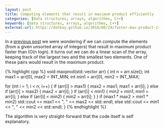 ```yaml
---
layout: post
title: Computing elements that result in maximum product efficiently
categories: [data structures, arrays, algorithms, C++]
keywords: [data structures, arrays, algorithms, C++]
external-url: https://dotkay.github.io/2018/06/29/faster-max-product-items
---
```


In a [previous post](https://dotkay.github.io/2018/06/25/max-product-items) we were wondering if we can compute the elements (from a given unsorted array of integers) that result in maximum product faster than \(O(n logn\). It turns out we can do a linear scan of the array, keeping track of the largest two and the smallest two elements. One of these pairs would result in the maximum product.

{% highlight cpp %}
void maxprod(std::vector<int> arr)
{
  int n = arr.size();
  int max1 = arr[0], max2 = INT_MIN;
  int min1 = arr[0], min2 = INT_MAX;
  
  for (int i = 1; i < n; i++)
  {
    if (arr[i] > max1)
    {
      max2 = max1;
      max1 = arr[i];
    }
    else if (arr[i] > max2)
    {
      max2 = arr[i];
    }
    if (arr[i] < min1)
    {
      min2 = min1;
      min1 = arr[i];
    }
    else if (arr[i] < min2)
    {
      min2 = arr[i];
    }
  }
  if (max1 * max2 > min1 * min2)
    std::cout << max1 << ", " << max2 << std::endl;
  else
    std::cout << min1 << ", " << min2 << std::endl;
}
{% endhighlight %}

The algorithm is very straight-forward that the code itself is self explanatory.